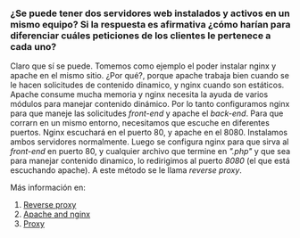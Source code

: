 ### ¿Se puede tener dos servidores web instalados y activos en un mismo equipo? Si la respuesta es afirmativa ¿cómo harían para diferenciar cuáles peticiones de los clientes le pertenece a cada uno?

Claro que sí se puede. Tomemos como ejemplo el poder instalar nginx y apache en el mismo sitio. ¿Por qué?, porque apache trabaja bien cuando se le hacen solicitudes de contenido dinamico, y nginx cuando son estáticos. Apache consume mucha memoria y nginx necesita la ayuda de varios módulos para manejar contenido dinámico. Por lo tanto configuramos nginx para que maneje las solicitudes _front-end_ y apache el _back-end_. Para que corrarn en un mismo entorno, necesitamos que escuche en diferentes puertos. Nginx escuchará en el puerto 80, y apache en el 8080. Instalamos ambos servidores normalmente. Luego se configura nginx para que sirva al _front-end_ en puerto 80, y cualquier  archivo que termine en _".php"_ y que sea para manejar contenido dinamico, lo redirigimos al puerto _8080_ (el que está escuchando apache).
A este método se le llama *reverse proxy*.   
  
  
Más información en:   
1. [Reverse proxy](https://en.wikipedia.org/wiki/Reverse_proxy)
2. [Apache and nginx](https://www.digitalocean.com/community/tutorials/how-to-configure-nginx-as-a-reverse-proxy-for-apache)  
3. [Proxy](http://stackoverflow.com/questions/224664/difference-between-proxy-server-and-reverse-proxy-server) 

